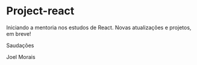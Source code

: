 # Project-react

Iniciando a mentoria nos estudos de React. Novas atualizações e projetos, em breve!

Saudações

Joel Morais
